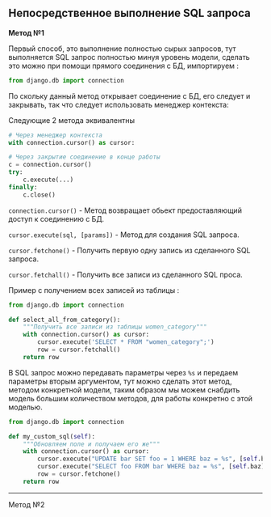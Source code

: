 Непосредственное выполнение SQL запроса
---

**Метод №1**

Первый способ, это выполнение полностью сырых запросов, тут
выполняется SQL запрос полностью минуя уровень модели, сделать
это можно при помощи прямого соединения с БД, импортируем :

```python
from django.db import connection
```

По скольку данный метод открывает соединение с БД, его следует
и закрывать, так что следует использовать менеджер контекста:

Следующие 2 метода эквивалентны 
```python
# Через менеджер контекста
with connection.cursor() as cursor:

# Через закрытие соединение в конце работы
c = connection.cursor()
try:
    c.execute(...)
finally:
    c.close()
```

`connection.cursor()` - Метод возвращает обьект предоставляющий
доступ к соединению с БД.

`cursor.execute(sql, [params])` - Метод для создания SQL запроса.

`cursor.fetchone()` - Получить первую одну запись из сделанного 
SQL запроса.

`cursor.fetchall()` - Получить все записи из сделанного SQL проса.

Пример с получением всех записей из таблицы :
```python
from django.db import connection

def select_all_from_category():
    """Получить все записи из таблицы women_category"""
    with connection.cursor() as cursor:
        cursor.execute('SELECT * FROM "women_category";')
        row = cursor.fetchall()
    return row
```

В SQL запрос можно передавать параметры через `%s` и передаем 
параметры вторым аргументом, тут можно сделать этот метод, 
методом конкретной модели, таким образом мы можем снабдить модель 
большим количеством методов, для работы конкретно с этой моделью.

```python
from django.db import connection

def my_custom_sql(self):
    """Обновляем поле и получаем его же"""
    with connection.cursor() as cursor:
        cursor.execute("UPDATE bar SET foo = 1 WHERE baz = %s", [self.baz])
        cursor.execute("SELECT foo FROM bar WHERE baz = %s", [self.baz])
        row = cursor.fetchone()
    return row
```

---

Метод №2












